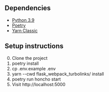 ## Dependencies

* [Python 3.9](https://www.python.org/downloads/)
* [Poetry](https://python-poetry.org/docs/#installation)
* [Yarn Classic](https://classic.yarnpkg.com/en/docs/install/)


## Setup instructions

0. Clone the project
1. poetry install
2. cp .env.example .env
3. yarn --cwd flask_webpack_turbolinks/ install
4. poetry run honcho start
5. Visit http://localhost:5000
